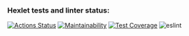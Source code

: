 ### Hexlet tests and linter status:
[![Actions Status](https://github.com/zakharovdm/frontend-project-lvl2/workflows/hexlet-check/badge.svg)](https://github.com/zakharovdm/frontend-project-lvl2/actions)
[![Maintainability](https://api.codeclimate.com/v1/badges/a99a88d28ad37a79dbf6/maintainability)](https://codeclimate.com/github/codeclimate/codeclimate/maintainability)
[![Test Coverage](https://api.codeclimate.com/v1/badges/a99a88d28ad37a79dbf6/test_coverage)](https://codeclimate.com/github/codeclimate/codeclimate/test_coverage)
![eslint](https://github.com/zakharovdm/frontend-project-lvl2/actions/workflows/eslint-check.yml/badge.svg)